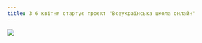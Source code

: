 ```yaml
---
title: З 6 квітня стартує проєкт "Всеукраїнська школа онлайн"
---
```


<youtube id="0u8jO3s1yHc"></youtube>
![](5-11.jpg)
